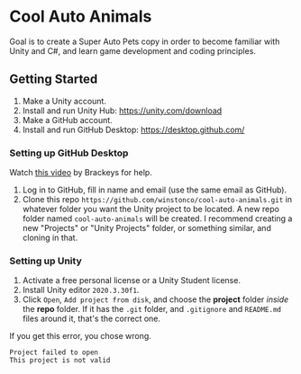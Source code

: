 # Cool Auto Animals

Goal is to create a Super Auto Pets copy in order to become familiar with Unity and C#, and learn game development and coding principles.

## Getting Started

1. Make a Unity account.
2. Install and run Unity Hub: https://unity.com/download
4. Make a GitHub account.
5. Install and run GitHub Desktop: https://desktop.github.com/

### Setting up GitHub Desktop

Watch [this video][1] by Brackeys for help.

1. Log in to GitHub, fill in name and email (use the same email as GitHub).
2. Clone this repo `https://github.com/winstonco/cool-auto-animals.git` in whatever folder you want the Unity project to be located. A new repo folder named `cool-auto-animals` will be created. I recommend creating a new "Projects" or "Unity Projects" folder, or something similar, and cloning in that.

### Setting up Unity

1. Activate a free personal license or a Unity Student license.
2. Install Unity editor `2020.3.30f1`.
3. Click `Open`, `Add project from disk`, and choose the **project** folder *inside* the **repo** folder. If it has the `.git` folder, and `.gitignore` and `README.md` files around it, that's the correct one.

If you get this error, you chose wrong.

```
Project failed to open
This project is not valid
```

[1]: https://www.youtube.com/watch?v=qpXxcvS-g3g "How to use GitHub with Unity"
